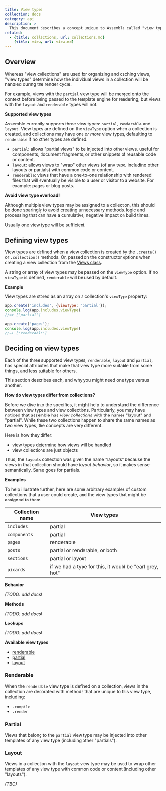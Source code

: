 ```yaml
---
title: View types
collection: docs
category: api
description: >
  This document describes a concept unique to Assemble called "view types". View types give Assemble, and the user, a way of controlling how views are handled during the render cycle.
related: 
  - {title: collections, url: collections.md}
  - {title: view, url: view.md}
---
```


## Overview

Whereas "view collections" are used for organizing and caching views, "view types" determine how the individual views in a collection will be handled during the render cycle. 

For example, views with the `partial` view type will be merged onto the context before being passed to the template engine for rendering, but views with the `layout` and `renderable` types will not.

**Supported view types**

Assemble currently supports three view types: `partial`, `renderable` and `layout`. View types are defined on the `viewType` option when a collection is created, and collections may have one _or more_ view types, defaulting to `renderable` if no other types are defined. 

- `partial`: allows "partial views" to be injected into other views. useful for components, document fragments, or other snippets of reusable code or content. 
- `layout`: allows views to "wrap" other views (of any type, including other layouts or partials) with common code or content. 
- `renderable`: views that have a one-to-one relationship with rendered files that will eventually be visible to a user or visitor to a website. For example: pages or blog posts.

**Avoid view type overload!**

Although multiple view types may be assigned to a collection, this should be done sparingly to avoid creating unnecessary methods, logic and processing that can have a cumulative, negative impact on build times.

Usually one view type will be sufficient.

## Defining view types

View types are defined when a view collection is created by the `.create()` or `.collection()` methods. Or, passed on the constructor options when creating a view collection from the [Views class](Views.md).

A string or array of view types may be passed on the `viewType` option. If no `viewType` is defined, `renderable` will be used by default. 

**Example**

View types are stored as an array on a collection's `viewType` property: 

```js
app.create('includes', {viewType: 'partial'});
console.log(app.includes.viewType)
//=> ['partial']

app.create('pages');
console.log(app.includes.viewType)
//=> ['renderable']
```

## Deciding on view types

Each of the three supported view types, `renderable`, `layout` and `partial`, has special attributes that make that view type more suitable from some things, and less suitable for others. 

This section describes each, and why you might need one type versus another.

**How do view types differ from collections?**

Before we dive into the specifics, it might help to understand the difference between view types and view collections. Particularly, you may have noticed that assemble has _view collections_ with the names "layout" and "partial". While these two collections happen to share the same names as two view types, the concepts are very different.

Here is how they differ:

- view types determine how views will be handled
- view collections are just objects

Thus, the `layouts` collection was given the name "layouts" because the views in that collection should have _layout behavior_, so it makes sense semantically. Same goes for partials.

**Examples**

To help illustrate further, here are some arbitrary examples of custom collections that a user could create, and the view types that might be assigned to them:

| Collection name | View types |
| --- | --- |
| `includes` | partial |
| `components` | partial |
| `pages` | renderable |
| `posts` | partial or renderable, or both |
| `sections` | partial or layout |
| `picards` | if we had a type for this, it would be "earl grey, hot" |


**Behavior**

_(TODO: add docs)_

**Methods**

_(TODO: add docs)_

**Lookups**

_(TODO: add docs)_

**Available view types**

- [renderable](#renderable)
- [partial](#partial)
- [layout](#layout)

### Renderable

When the `renderable` view type is defined on a collection, views in the collection are  decorated with methods that are unique to this view type, including:

- `.compile`
- `.render`

### Partial

Views that belong to the `partial` view type may be injected into other templates of any view type (including other "partials").

### Layout

Views in a collection with the `layout` view type may be used to wrap other templates of any view type with common code or content (including other "layouts").

_(TBC)_
